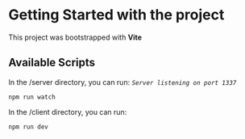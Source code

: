 # Getting Started with the project

This project was bootstrapped with **Vite**

## Available Scripts

In the /server directory, you can run: _`Server listening on port 1337`_

`npm run watch`

In the /client directory, you can run:

`npm run dev`
